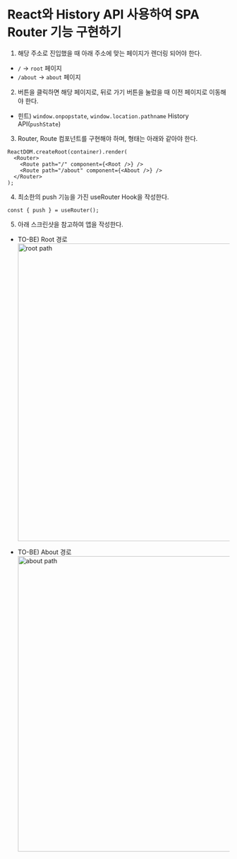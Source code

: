 # React와 History API 사용하여 SPA Router 기능 구현하기

1. 해당 주소로 진입했을 때 아래 주소에 맞는 페이지가 렌더링 되어야 한다.

- `/` → `root` 페이지
- `/about` → `about` 페이지

2. 버튼을 클릭하면 해당 페이지로, 뒤로 가기 버튼을 눌렀을 때 이전 페이지로 이동해야 한다.

- 힌트) `window.onpopstate`, `window.location.pathname` History API(`pushState`)

3. Router, Route 컴포넌트를 구현해야 하며, 형태는 아래와 같아야 한다.

```tsx
ReactDOM.createRoot(container).render(
  <Router>
    <Route path="/" component={<Root />} />
    <Route path="/about" component={<About />} />
  </Router>
);
```

4. 최소한의 push 기능을 가진 useRouter Hook을 작성한다.

```tsx
const { push } = useRouter();
```

5. 아래 스크린샷을 참고하여 앱을 작성한다.

- TO-BE) Root 경로
  <img width="673" alt="root path" src="https://user-images.githubusercontent.com/77876601/194047376-35e52af3-49e8-49bf-9681-2ae973e394a3.png">

- TO-BE) About 경로
  <img width="668" alt="about path" src="https://user-images.githubusercontent.com/77876601/194047346-4cc04e46-2b9a-4c0d-8605-c5ee86aee1dc.png">
